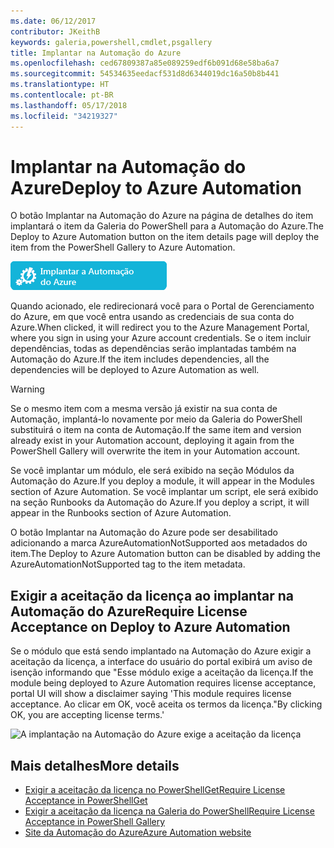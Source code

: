 ```yaml
---
ms.date: 06/12/2017
contributor: JKeithB
keywords: galeria,powershell,cmdlet,psgallery
title: Implantar na Automação do Azure
ms.openlocfilehash: ced67809387a85e089259edf6b091d68e58ba6a7
ms.sourcegitcommit: 54534635eedacf531d8d6344019dc16a50b8b441
ms.translationtype: HT
ms.contentlocale: pt-BR
ms.lasthandoff: 05/17/2018
ms.locfileid: "34219327"
---
```

# <a name="deploy-to-azure-automation"></a><span data-ttu-id="49605-103">Implantar na Automação do Azure</span><span class="sxs-lookup"><span data-stu-id="49605-103">Deploy to Azure Automation</span></span>

<span data-ttu-id="49605-104">O botão Implantar na Automação do Azure na página de detalhes do item implantará o item da Galeria do PowerShell para a Automação do Azure.</span><span class="sxs-lookup"><span data-stu-id="49605-104">The Deploy to Azure Automation button on the item details page will deploy the item from the PowerShell Gallery to Azure Automation.</span></span>

![Botão Implantar na Automação do Azure](../../Images/DeployToAzureAutomationButton.png)

<span data-ttu-id="49605-106">Quando acionado, ele redirecionará você para o Portal de Gerenciamento do Azure, em que você entra usando as credenciais de sua conta do Azure.</span><span class="sxs-lookup"><span data-stu-id="49605-106">When clicked, it will redirect you to the Azure Management Portal, where you sign in using your Azure account credentials.</span></span>
<span data-ttu-id="49605-107">Se o item incluir dependências, todas as dependências serão implantadas também na Automação do Azure.</span><span class="sxs-lookup"><span data-stu-id="49605-107">If the item includes dependencies, all the dependencies will be deployed to Azure Automation as well.</span></span>

> [!WARNING]
> <span data-ttu-id="49605-108">Se o mesmo item com a mesma versão já existir na sua conta de Automação, implantá-lo novamente por meio da Galeria do PowerShell substituirá o item na conta de Automação.</span><span class="sxs-lookup"><span data-stu-id="49605-108">If the same item and version already exist in your Automation account, deploying it again from the PowerShell Gallery will overwrite the item in your Automation account.</span></span>

<span data-ttu-id="49605-109">Se você implantar um módulo, ele será exibido na seção Módulos da Automação do Azure.</span><span class="sxs-lookup"><span data-stu-id="49605-109">If you deploy a module, it will appear in the Modules section of Azure Automation.</span></span>  <span data-ttu-id="49605-110">Se você implantar um script, ele será exibido na seção Runbooks da Automação do Azure.</span><span class="sxs-lookup"><span data-stu-id="49605-110">If you deploy a script, it will appear in the Runbooks section of Azure Automation.</span></span>

<span data-ttu-id="49605-111">O botão Implantar na Automação do Azure pode ser desabilitado adicionando a marca AzureAutomationNotSupported aos metadados do item.</span><span class="sxs-lookup"><span data-stu-id="49605-111">The Deploy to Azure Automation button can be disabled by adding the AzureAutomationNotSupported tag to the item metadata.</span></span>

## <a name="require-license-acceptance-on-deploy-to-azure-automation"></a><span data-ttu-id="49605-112">Exigir a aceitação da licença ao implantar na Automação do Azure</span><span class="sxs-lookup"><span data-stu-id="49605-112">Require License Acceptance on Deploy to Azure Automation</span></span>

<span data-ttu-id="49605-113">Se o módulo que está sendo implantado na Automação do Azure exigir a aceitação da licença, a interface do usuário do portal exibirá um aviso de isenção informando que "Esse módulo exige a aceitação da licença.</span><span class="sxs-lookup"><span data-stu-id="49605-113">If the module being deployed to Azure Automation requires license acceptance, portal UI will show a disclaimer saying 'This module requires license acceptance.</span></span> <span data-ttu-id="49605-114">Ao clicar em OK, você aceita os termos da licença."</span><span class="sxs-lookup"><span data-stu-id="49605-114">By clicking OK, you are accepting license terms.'</span></span>

![A implantação na Automação do Azure exige a aceitação da licença](../../Images/DeployToAzureAutomationRequireLicenseAcceptanceDisclaimer.png)

## <a name="more-details"></a><span data-ttu-id="49605-116">Mais detalhes</span><span class="sxs-lookup"><span data-stu-id="49605-116">More details</span></span>

- [<span data-ttu-id="49605-117">Exigir a aceitação da licença no PowerShellGet</span><span class="sxs-lookup"><span data-stu-id="49605-117">Require License Acceptance in PowerShellGet</span></span>](../../concepts/module-license-acceptance.md)
- [<span data-ttu-id="49605-118">Exigir a aceitação da licença na Galeria do PowerShell</span><span class="sxs-lookup"><span data-stu-id="49605-118">Require License Acceptance in PowerShell Gallery</span></span>](items-that-require-license-acceptance.md)
- [<span data-ttu-id="49605-119">Site da Automação do Azure</span><span class="sxs-lookup"><span data-stu-id="49605-119">Azure Automation website</span></span>](http://azure.microsoft.com/services/automation/)
